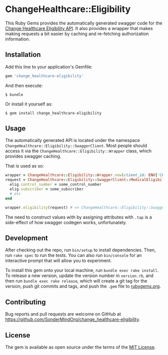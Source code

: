 # ChangeHealthcare::Eligibility

This Ruby Gems provides the automatically generated swagger code for the [Change Healthcare Eligibility API](https://developers.changehealthcare.com/api/Eligibility/v3).
It also provides a wrapper that makes making requests a bit easier by caching and re-fetching authorization information.

## Installation

Add this line to your application's Gemfile:

```ruby
gem 'change_healthcare-eligibility'
```

And then execute:

    $ bundle

Or install it yourself as:

    $ gem install change_healthcare-eligibility

## Usage

The automatically generated API is located under the namespace `ChangeHealthcare::Eligibility::SwaggerClient`.
Most people should access it via the `ChangeHealthcare::Eligibility::Wrapper` class, which provides swagger caching.

That is used as so:

```ruby
wrapper = ChangeHealthcare::Eligibility::Wrapper.new(client_id: ENV['CH_CLIENT_ID'], client_secret: ENV['CH_CLIENT_SECRET'])
request = ChangeHealthcare::Eligibility::SwaggerClient::MedicalEligibility.new.tap do |elig|
  elig.control_number = some_control_number
  elig.subscriber = some_subscriber
  # etc
end

wrapper.eligibility(request) # => ChangeHealthcare::Eligibility::SwaggerClient::Response
```

The need to construct values with by assigning attributes with `.tap` is a side-effect of how swagger codegen works, unfortunately.

## Development

After checking out the repo, run `bin/setup` to install dependencies. Then, run `rake spec` to run the tests. You can also run `bin/console` for an interactive prompt that will allow you to experiment.

To install this gem onto your local machine, run `bundle exec rake install`. To release a new version, update the version number in `version.rb`, and then run `bundle exec rake release`, which will create a git tag for the version, push git commits and tags, and push the `.gem` file to [rubygems.org](https://rubygems.org).

## Contributing

Bug reports and pull requests are welcome on GitHub at https://github.com/SonderMindOrg/change_healthcare-eligibility.

## License

The gem is available as open source under the terms of the [MIT License](https://opensource.org/licenses/MIT).
